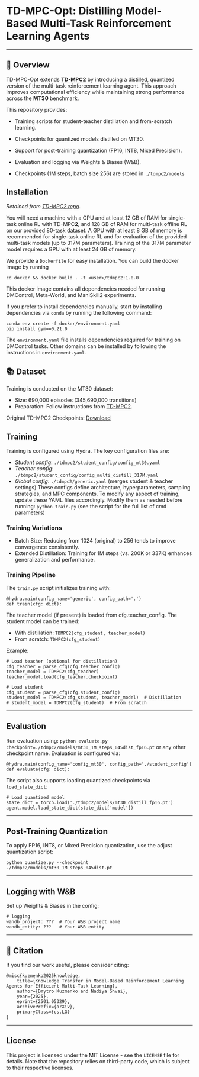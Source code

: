 # TD-MPC-Opt: Distilling Model-Based Multi-Task Reinforcement Learning Agents
----------------------------------------------------------------------------------
## 🚀 Overview
TD-MPC-Opt extends **[TD-MPC2](https://github.com/nicklashansen/tdmpc2)** by introducing a distilled, quantized version of the multi-task reinforcement learning agent. This approach improves computational efficiency while maintaining strong performance across the **MT30** benchmark.

This repository provides:
- Training scripts for student-teacher distillation and from-scratch learning.
- Checkpoints for quantized models distilled on MT30.
- Support for post-training quantization (FP16, INT8, Mixed Precision).
- Evaluation and logging via Weights & Biases (W&B).

- Checkpoints (1M steps, batch size 256) are stored in `./tdmpc2/models`

## Installation
*Retained from [TD-MPC2 repo](https://github.com/nicklashansen/tdmpc2).*

You will need a machine with a GPU and at least 12 GB of RAM for single-task online RL with TD-MPC**2**, and 128 GB of RAM for multi-task offline RL on our provided 80-task dataset. A GPU with at least 8 GB of memory is recommended for single-task online RL and for evaluation of the provided multi-task models (up to 317M parameters). Training of the 317M parameter model requires a GPU with at least 24 GB of memory.

We provide a `Dockerfile` for easy installation. You can build the docker image by running

```
cd docker && docker build . -t <user>/tdmpc2:1.0.0
```

This docker image contains all dependencies needed for running DMControl, Meta-World, and ManiSkill2 experiments.

If you prefer to install dependencies manually, start by installing dependencies via `conda` by running the following command:

```
conda env create -f docker/environment.yaml
pip install gym==0.21.0
```

The `environment.yaml` file installs dependencies required for training on DMControl tasks. Other domains can be installed by following the instructions in `environment.yaml`.

## 📚 Dataset
Training is conducted on the MT30 dataset:

- Size: 690,000 episodes (345,690,000 transitions)
- Preparation: Follow instructions from [TD-MPC2](https://www.tdmpc2.com/dataset).

Original TD-MPC2 Checkpoints: [Download](https://www.tdmpc2.com/models)

## Training  
Training is configured using Hydra. The key configuration files are:
- *Student config*: `./tdmpc2/student_config/config_mt30.yaml`
- *Teacher config*: `./tdmpc2/student_config/config_multi_distill_317M.yaml`
- *Global config*: `./tdmpc2/generic.yaml` (merges student & teacher settings)
These configs define architecture, hyperparameters, sampling strategies, and MPC components. To modify any aspect of training, update these YAML files accordingly.
Modify them as needed before running:
```python train.py``` (see the script for the full list of cmd parameters)

### Training Variations
- Batch Size: Reducing from 1024 (original) to 256 tends to improve convergence consistently.
- Extended Distillation: Training for 1M steps (vs. 200K or 337K) enhances generalization and performance.

### Training Pipeline
The `train.py` script initializes training with:
```
@hydra.main(config_name='generic', config_path='.')
def train(cfg: dict):
```
The teacher model (if present) is loaded from cfg.teacher_config.
The student model can be trained:
- With distillation: `TDMPC2(cfg_student, teacher_model)`
- From scratch: `TDMPC2(cfg_student)`

Example:
```
# Load teacher (optional for distillation)
cfg_teacher = parse_cfg(cfg.teacher_config)
teacher_model = TDMPC2(cfg_teacher)
teacher_model.load(cfg_teacher.checkpoint)

# Load student
cfg_student = parse_cfg(cfg.student_config)
student_model = TDMPC2(cfg_student, teacher_model)  # Distillation
# student_model = TDMPC2(cfg_student)  # From scratch

```
----------------------------------------------------------------------------------
## Evaluation
Run evaluation using:
``` python evaluate.py checkpoint=./tdmpc2/models/mt30_1M_steps_045dist_fp16.pt ```
or any other checkpoint name.
Evaluation is configured via:
```
@hydra.main(config_name='config_mt30', config_path='./student_config')
def evaluate(cfg: dict):
```
The script also supports loading quantized checkpoints via `load_state_dict`:
```
# Load quantized model
state_dict = torch.load('./tdmpc2/models/mt30_distill_fp16.pt')
agent.model.load_state_dict(state_dict['model'])
```
----------------------------------------------------------------------------------
## Post-Training Quantization
To apply FP16, INT8, or Mixed Precision quantization, use the adjust quantization script:
```
python quantize.py --checkpoint ./tdmpc2/models/mt30_1M_steps_045dist.pt 
```
----------------------------------------------------------------------------------
## Logging with W&B
Set up Weights & Biases in the config:
```
# logging
wandb_project: ???  # Your W&B project name
wandb_entity: ???   # Your W&B entity
```
----------------------------------------------------------------------------------
## 📜 Citation
If you find our work useful, please consider citing:
```
@misc{kuzmenko2025knowledge,
    title={Knowledge Transfer in Model-Based Reinforcement Learning Agents for Efficient Multi-Task Learning},
    author={Dmytro Kuzmenko and Nadiya Shvai},
    year={2025},
    eprint={2501.05329},
    archivePrefix={arXiv},
    primaryClass={cs.LG}
}
```
----------------------------------------------------------------------------------
## License

This project is licensed under the MIT License - see the `LICENSE` file for details. Note that the repository relies on third-party code, which is subject to their respective licenses.
